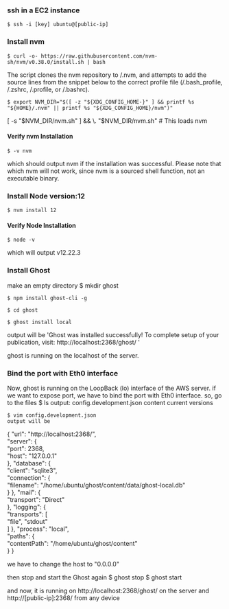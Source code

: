 ### ssh in a EC2 instance
    $ ssh -i [key] ubuntu@[public-ip]

### Install nvm
    $ curl -o- https://raw.githubusercontent.com/nvm-sh/nvm/v0.38.0/install.sh | bash

The script clones the nvm repository to /.nvm, and attempts to add the source lines from the snippet below to the correct profile file (/.bash_profile, /.zshrc, /.profile, or /.bashrc).

    $ export NVM_DIR="$([ -z "${XDG_CONFIG_HOME-}" ] && printf %s "${HOME}/.nvm" || printf %s "${XDG_CONFIG_HOME}/nvm")"
[ -s "$NVM_DIR/nvm.sh" ] && \. "$NVM_DIR/nvm.sh" # This loads nvm
 
#### Verify nvm Installation
    $ -v nvm

which should output nvm if the installation was successful. Please note that which nvm will not work, since nvm is a sourced shell function, not an executable binary.

### Install Node version:12
    $ nvm install 12

#### Verify Node Installation
    $ node -v

which will output v12.22.3

### Install Ghost
make an empty directory
    $ mkdir ghost

    $ npm install ghost-cli -g

    $ cd ghost

    $ ghost install local

output will be 'Ghost was installed successfully! To complete setup of your publication, visit:
http://localhost:2368/ghost/ '

ghost is running on the localhost of the server.

### Bind the port with Eth0 interface
Now, ghost is running on the LoopBack (lo) interface of the AWS server. if we want to expose port, we have to bind the port with Eth0 interface. so, go to the files
    $ ls
    output: config.development.json  content  current  versions

    $ vim config.development.json
    output will be

{
  "url": "http://localhost:2368/",\
  "server": {\
    "port": 2368,\
    "host": "127.0.0.1"\
  },
  "database": {\
    "client": "sqlite3",\
    "connection": {\
      "filename": "/home/ubuntu/ghost/content/data/ghost-local.db"\
    }
  },
  "mail": {\
    "transport": "Direct"\
  },
  "logging": {\
    "transports": [\
      "file",
      "stdout"\
    ]
  },
  "process": "local",\
  "paths": {\
    "contentPath": "/home/ubuntu/ghost/content"\
  }
}

we have to change the host to "0.0.0.0"

then stop and start the Ghost again
    $ ghost stop
    $ ghost start

and now, it is running on http://localhost:2368/ghost/ on the server and
http://[public-ip]:2368/ from any device
